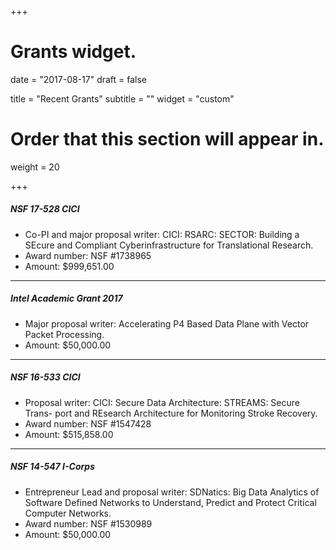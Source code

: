 +++
# Grants widget.

date = "2017-08-17"
draft = false

title = "Recent Grants"
subtitle = ""
widget = "custom"

# Order that this section will appear in.
weight = 20

+++


##### NSF 17-528 CICI
* Co-PI and major proposal writer: CICI: RSARC: SECTOR: Building a SEcure and Compliant Cyberinfrastructure for Translational Research.
* Award number: NSF #1738965
* Amount: $999,651.00

------

##### Intel Academic Grant 2017
* Major proposal writer: Accelerating P4 Based Data Plane with Vector Packet Processing.
* Amount: $50,000.00

------

##### NSF 16-533 CICI
* Proposal writer: CICI: Secure Data Architecture: STREAMS: Secure Trans- port and REsearch Architecture for Monitoring Stroke Recovery.
* Award number: NSF #1547428
* Amount: $515,858.00

------

##### NSF 14-547 I-Corps
* Entrepreneur Lead and proposal writer: SDNatics: Big Data Analytics of Software Defined Networks to Understand, Predict and Protect Critical Computer Networks.
* Award number: NSF #1530989
* Amount: $50,000.00



